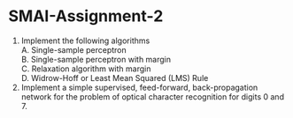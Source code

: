 # SMAI-Assignment-2

1. Implement the following algorithms </br>
    A. Single-sample perceptron </br>
    B. Single-sample perceptron with margin </br>
    C. Relaxation algorithm with margin </br>
    D. Widrow-Hoff or Least Mean Squared (LMS) Rule </br>
2. Implement a simple supervised, feed-forward, back-propagation network for the problem of optical character recognition for digits 0 and 7.




